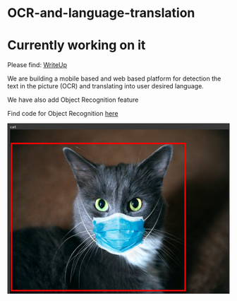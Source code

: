 # OCR-and-language-translation

# Currently working on it
Please find:
[WriteUp](https://drive.google.com/file/d/1VBUjPQWALCnrJDHQiuuFQBlQDU0gxmUj/view?usp=sharing) 

We are building a mobile based and web based platform for detection the text in the picture (OCR) and translating into user desired language.

We have also add Object Recognition feature

Find code for Object Recognition [here](https://github.com/ashish807/OCR-and-language-translation/tree/master/Object%20Detetion)

![cat](Images/Object_detection.PNG)